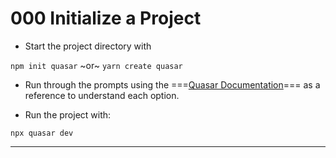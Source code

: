 # **000**  Initialize a Project
- Start the project directory with

`npm init quasar`
~or~
`yarn create quasar`


- Run through the prompts using the ===[Quasar Documentation](https://quasar.dev/start/pick-quasar-flavour)=== as a reference to understand each option.

- Run the project with:

`npx quasar dev`

---
